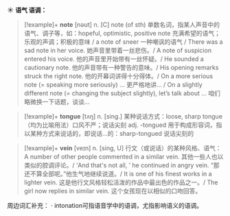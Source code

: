 ☀ <span class="category">**语气 语调：**</span>
>[!example]+ <span class="vocabulary">**note**</span> [nəʊt] 
> <span class="definition">n. [C] note (of sth) 单数名词，指某人声音中的语气、调子等，如：</span>hopeful, optimistic, positive note 充满希望的语气；乐观的声调；积极的意味 / a note of sneer 一种嘲讽的语气 / There was a sad note in her voice. 她声音里带着一丝悲伤。/ A note of suspicion entered his voice. 他的声音里开始带有一丝怀疑。/ He sounded a cautionary note. 他的声音带有一种警告的意味。/ His opening remarks struck the right note. 他的开幕词讲得十分得体。/ On a more serious note (= speaking more seriously) … 更严格地讲… / On a slightly different note (= changing the subject slightly), let’s talk about … 咱们略微换一下话题，谈谈…

>[!example]+ <span class="vocabulary">**tongue**</span> [tʌŋ] 
> <span class="definition">n. [sing.] 某种说话方式：</span>loose, sharp tongue（均为比喻用法）口风不严；说话尖刻 <span class="definition">adj. -tongued 用于构成形容词，指以某种方式来说话的，即说话…的：</span>sharp-tongued 说话尖刻的
        
>[!example]+ <span class="vocabulary">**vein**</span> [veɪn]
> <span class="definition">n. [sing, U] 行文（或说话）的某种风格、语气：</span>A number of other people commented in a similar vein. 其他一些人也以类似的腔调评论。/ ‘And that's not all, ’ he continued in angry vein. “那还不算全部呢。”他生气地继续说道。/ It is one of his finest works in a lighter vein. 这是他行文风格轻松活泼的作品中最出色的作品之一。/ The girl now replies in similar vein. 这个女孩现在以相似的口吻回答。

周边词汇补充：
· intonation可指语音学中的语调，尤指影响语义的语调。